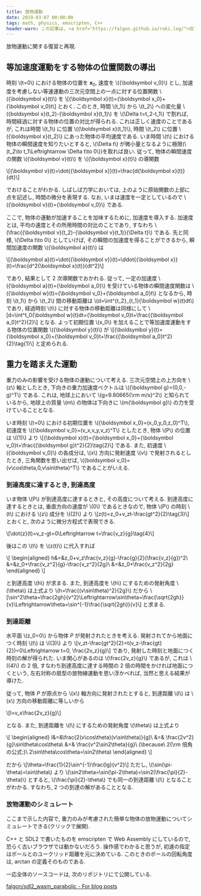 ```yaml
---
title: 放物運動
date: 2019-03-07 00:00:00
tags: math, physics, emscripten, C++
header-warn: この記事は, <a href="https://falgon.github.io/roki.log/">旧ブログ</a>から移植された記事です. よって, その内容として, <a href="https://falgon.github.io/roki.log/">旧ブログ</a>に依存した文脈が含まれている可能性があります. 予めご了承下さい.
---
```


放物運動に関する復習と再現.

## 等加速度運動をする物体の位置関数の導出

時刻 \\(t=0\\) における物体の位置を ${\boldsymbol x_0}$, 速度を \\({\boldsymbol v_0}\\)
とし, 加速度を考慮しない等速運動の三次元空間上の一点に対する位置関数 \\({\boldsymbol x}(t)\\) を
\\[{\boldsymbol x}(t)={\boldsymbol x_0}+{\boldsymbol v_0}t\\] とおく.
このとき, 時間 \\(t_1\\) から \\(t_2\\) への変化量 \\(\{boldsymbol x}(t_2)-{\boldsymbol x}(t_1)\\) を \\(\Delta t=t_2-t_1\\) で割れば,
時間経過に対する物体の位置の対比が得られる.
これは正しく速度のことであるが, これは時間 \\(t_1\\) に位置 \\({\boldsymbol x}(t_1)\\), 時間 \\(t_2\\) に位置 \\({\boldsymbol x}(t_2)\\)
にあった物体の平均速度である. 
いま時間 \\(t\\) における物体の瞬間速度を知りたいとすると, \\(\Delta t\\) が微小量となるように極限(\\(t_2\to t_1\Leftrightarrow \Delta t\to 0\\))を取れば良い.<!--more-->
従って, 物体の瞬間速度の関数 \\({\boldsymbol v}(t)\\) を \\({\boldsymbol x}(t)\\) の導関数 

\\[{\boldsymbol v}(t)=\dot{{\boldsymbol x}}(t)=\frac{d{\boldsymbol x}(t)}{dt}\\]

でおけることがわかる.
しばしば力学においては, 上のように原始関数の上部に点を記述し, 時間の微分を表現する.
なお, いまは速度を一定としているので \\({\boldsymbol v}(t)={\boldsymbol v_0}\\) である.

ここで, 物体の運動が加速することを加味するために, 加速度を導入する.
加速度とは, 平均の速度とその所用時間の対比のことであり, 
すなわち \\(\frac{{\boldsymbol v}(t_2)-{\boldsymbol v}(t_1)}{\Delta t}\\) である.
先と同様, \\(\Delta t\to 0\\) としていけば, その瞬間の加速度を得ることができるから, 
瞬間加速度の関数 \\({\boldsymbol a}(t)\\) は

\\[{\boldsymbol a}(t)=\dot{{\boldsymbol v}}(t)=\ddot{{\boldsymbol x}}(t)=\frac{d^2{\boldsymbol x}(t)}{dt^2}\\] 

であり, 結果として 2 次導関数でおかれる.
従って, 一定の加速度 \\({\boldsymbol a}(t)={\boldsymbol a_0}\\) を受けている物体の瞬間速度関数は
\\({\boldsymbol w}(t)={\boldsymbol v_0}+{\boldsymbol a_0}t\\) となるから, 
時刻 \\(t_1\\) から \\(t_2\\) 間の移動距離は \\(d=\int^{t_2}_{t_1}{\boldsymbol w}(t)dt\\) 
であり, 経過時刻 \\(t\\) に対する物体の移動距離は同様にして 
\\[d=\int^t_0{\boldsymbol w}(t)dt={\boldsymbol v_0}t+\frac{{\boldsymbol a_0}t^2}{2}\\]
となる. よって初期位置 \\(x_0\\) を加えることで等加速度運動をする物体の位置関数 \\({\boldsymbol y}(t)\\) が
\\[{\boldsymbol y}(t)={\boldsymbol x_0}+{\boldsymbol v_0}t+\frac{{\boldsymbol a_0}t^2}{2}\tag{1}\\] と定められる.

## 重力を踏まえた運動

重力のみの影響を受ける物体の運動について考える.
三次元空間上の上方向を \\(z\\) 軸としたとき, 下向きの重力加速度ベクトルは \\({\boldsymbol g}=(0,0,-g)^T\\) である.
これは, 地球上において \\(g=9.80665{\rm m/s}^2\\) と知られているから, 地球上の質量 \\(m\\) の物体は下向きに \\(m{\boldsymbol g}\\)
の力を受けていることとなる.

いま時刻 \\(t=0\\) における初期位置を \\({\boldsymbol x_0}=(x_0,y_0,z_0)^T\\),
初速度を \\({\boldsymbol v_0}=(v_x,v_y,v_z)^T\\) としたとき, 物体 \\(P\\) の位置は \\((1)\\) より
\\[{\boldsymbol x}(t)={\boldsymbol x_0}+{\boldsymbol v_0}t+\frac{{\boldsymbol g}t^2}{2}\tag{2}\\]
である. また, 初速度 \\({\boldsymbol v_0}\\) の各成分は, \\(x\\) 方向に発射速度 \\(v\\) で発射されるとしたとき,
三角関数を思い出せば, \\(\{boldsymbol v_0}=(v\cos\theta,0,v\sin\theta)^T\\) であることがいえる.

### 到達高度に達するとき, 到達高度

いま物体 \\(P\\) が到達高度に達するときと, その高度について考える.
到達高度に達するときとは, 垂直方向の速度が \\(0\\) であるときなので, 
物体 \\(P\\) の時刻 \\(t\\) における \\(z\\) 成分を \\((2)\\) より
\\[z(t)=z_0+v_zt-\frac{gt^2}{2}\tag{3}\\] とおくと,
次のように微分方程式で表現できる.

\\[\dot{z}(t)=v_z-gt=0\Leftrightarrow t=\frac{v_z}{g}\tag{4}\\]

後はこの \\(t\\) を \\(z(t)\\) に代入すれば

\\[
\begin{aligned}
h&=&z_0+v_z\frac{v_z}{g}-\frac{g}{2}(\frac{v_z}{g})^2\\
&=&z_0+\frac{v_z^2}{g}-\frac{v_z^2}{2g}\\
&=&z_0+\frac{v_z^2}{2g}
\end{aligned}
\\]

と到達高度 \\(h\\) が求まる.
また, 到達高度を \\(h\\) にするための発射角度 \\(\theta\\) は上式より \\(h=\frac{(v\sin\theta)^2}{2g}\\) だから
\\[\sin^2\theta=\frac{2gh}{v^2}\Leftrightarrow\sin\theta=\frac{\sqrt{2gh}}{v}\Leftrightarrow\theta=\sin^{-1}\frac{\sqrt{2gh}}{v}\\]
と求まる.

### 到達距離

水平面 \\(z_0=0\\) から物体 $P$ が発射されたときを考える. 
発射されてから地面につく時刻 \\(t\\) は \\((3)\\) より 
\\[v_zt-\frac{gt^2}{2}=t(v_z-\frac{gt}{2})=0\Leftrightarrow t=0, \frac{2v_z}{g}\\]
であり, 発射した時刻と地面につく時刻の解が得られた.
いま関心があるのは \\(\frac{2v_z}{g}\\) であるが, これは \\((4)\\) の $2$ 倍, 
すなわち到達高度に達する時間の $2$ 倍の時間をかければ地面につくという,
左右対称の扇型の放物線運動を思い浮かべれば, 当然と思える結果が導けた.

従って, 物体 $P$ が原点から \\(x\\) 軸方向に発射されたとすると,
到達距離 \\(l\\) は \\(x\\) 方向の移動距離に等しいから

\\[l=v_x\frac{2v_z}{g}\\]

となる.
また, 到達距離を \\(l\\) にするための発射角度 \\(\theta\\) は上式より 

\\[
\begin{aligned}
l&=&\frac{2(v\cos\theta)(v\sin\theta)}{g}\\
&=& \frac{2v^2}{g}\sin\theta\cos\theta\\
&=& \frac{v^2\sin2\theta}{g}\ (\because\ 2{\rm 倍角の公式:}\ 2\sin\theta\cos\theta=\sin2\theta)
\end{aligned}
\\]

だから \\[\theta=\frac{1}{2}\sin^{-1}\frac{lg}{v^2}\\]
ただし, \\(\sin(\pi-\theta)=\sin\theta\\) より 
\\(\sin2\theta=\sin(\pi-2\theta)=\sin2(\frac{\pi}{2}-\theta)\\) とすると,
\\(\frac{\pi}{2}-\theta\\) でも同一の到達距離 \\(l\\) となることがわかる. すなわち, 2 つの到達の解があることとなる.

### 放物運動のシミュレート

ここまで示した内容で, 重力のみが考慮された簡単な物体の放物運動について<em onclick="obj=document.getElementById('openscsim').style; obj.display=(obj.display=='none')?'block':'none';"><a style="font-style: normal; cursor:pointer;">シミュレートできる(クリックで展開).</a></em>
<div id="openscsim" style="display:none;clear:both;width:100%;text-align:center;">
<canvas style="display: inline;" id="canvas" oncontextmenu="event.preventDefault()"></canvas>
</div>
<script type='text/javascript'>
var Module = {
    canvas: (function() { return document.getElementById('canvas'); })()
};
Module['locateFile'] = function(path, prefix) {
    return "/roki.log/2019/03/7/ParabolicMotion/" + path;
}
</script>
<script src="./parabsbc.js"></script>

C++ と SDL2 で書いたものを emscripten で Web Assembly にしているので, 恐らく古いブラウザでは動かないだろう.
操作感でわかると思うが, 初速の指定はボールとのユークリッド距離を元に決めている.
このときのボールの回転角度は, arctan の定義そのものである.

一応全体のソースコードは, 次のリポジトリにて公開している.

<div class="box is-shadowless has-text-centered">
<i class="fab fa-github mr-2"></i>
<a href="https://github.com/falgon/sdl2_wasm_parabolic">falgon/sdl2_wasm_parabolic - For blog posts</a>
</div>


